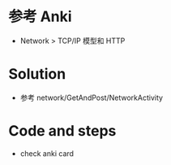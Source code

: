 # 参考 Anki
- Network > TCP/IP 模型和 HTTP

# Solution
- 参考 network/GetAndPost/NetworkActivity

# Code and steps
- check anki card
